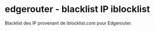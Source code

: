 # edgerouter - blacklist IP iblocklist
Blacklist des IP provenant de iblocklist.com pour Edgerouter.
